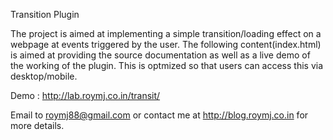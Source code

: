 Transition Plugin


The project is aimed at implementing a simple transition/loading effect on a webpage at events triggered by the user. The following content(index.html) is aimed at providing the source documentation as well as a live demo of the working of the plugin. This is optmized so that users can access this via desktop/mobile. 
	
Demo  : http://lab.roymj.co.in/transit/
	
	
Email to roymj88@gmail.com or contact me at http://blog.roymj.co.in for more details.
